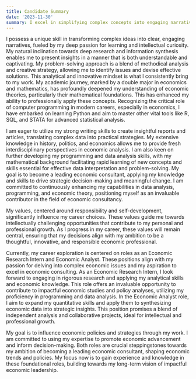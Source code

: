 ```yaml
---
title: Candidate Summary
date: '2023-11-30'
summary: I excel in simplifying complex concepts into engaging narratives, combining analytical thinking with creative strategy to solve problems effectively. My academic background in economics and mathematics, complemented by my programming skills, enhances my ability to apply economic theories professionally. 
---
```


I possess a unique skill in transforming complex ideas into clear, engaging narratives, fueled by my deep passion for learning and intellectual curiosity. My natural inclination towards deep research and information synthesis enables me to present insights in a manner that is both understandable and captivating. My problem-solving approach is a blend of methodical analysis and creative strategy, allowing me to identify issues and devise effective solutions. This analytical and innovative mindset is what I consistently bring to my work. My academic journey, marked by a double major in economics and mathematics, has profoundly deepened my understanding of economic theories, particularly their mathematical foundations. This has enhanced my ability to professionally apply these concepts. Recognizing the critical role of computer programming in modern careers, especially in economics, I have embarked on learning Python and aim to master other vital tools like R, SQL, and STATA for advanced statistical analysis.

I am eager to utilize my strong writing skills to create insightful reports and articles, translating complex data into practical strategies. My extensive knowledge in history, politics, and economics allows me to provide fresh interdisciplinary perspectives in economic analysis. I am also keen on further developing my programming and data analysis skills, with my mathematical background facilitating rapid learning of new concepts and skills essential for effective data interpretation and problem-solving. My goal is to become a leading economic consultant, applying my knowledge and skills to drive strategic decision-making and meaningful change. I am committed to continuously enhancing my capabilities in data analysis, programming, and economic theory, positioning myself as an invaluable contributor in the field of economic consultancy.

My values, centered around responsibility and self-development, significantly influence my career choices. These values guide me towards intellectually challenging opportunities that contribute to my personal and professional growth. As I progress in my career, these values will remain central, ensuring that my decisions align with my ambition to be a thoughtful, innovative, and responsible economic professional.

Currently, my career exploration is centered on roles as an Economic Research Intern and Economic Analyst. These positions align with my passion for delving into complex economic issues and my aspiration to excel in economic consulting. As an Economic Research Intern, I look forward to engaging in rigorous research and applying my analytical skills and economic knowledge. This role offers an invaluable opportunity to contribute to impactful economic studies and policy analyses, utilizing my proficiency in programming and data analysis. In the Economic Analyst role, I aim to expand my quantitative skills and apply them to synthesizing economic data into strategic insights. This position promises a blend of independent analysis and collaborative projects, ideal for intellectual and professional growth. 

My goal is to influence economic policies and strategies through my work. I am committed to using my expertise to promote economic advancement and inform decision-making. Both roles are crucial steppingstones towards my ambition of becoming a leading economic consultant, shaping economic trends and policies. My focus now is to gain experience and knowledge in these foundational roles, building towards my long-term vision of impactful economic leadership.

